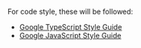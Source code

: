 For code style, these will be followed:

- [Google TypeScript Style Guide](https://google.github.io/styleguide/tsguide.html)
- [Google JavaScript Style Guide](https://google.github.io/styleguide/jsguide.html)

